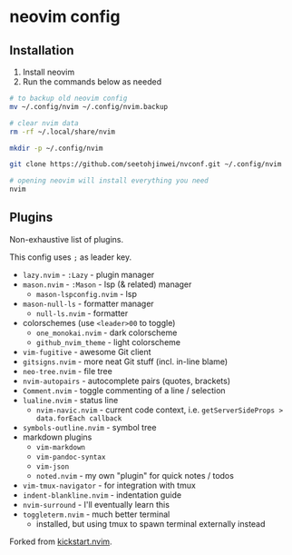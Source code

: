 # neovim config

## Installation

1. Install neovim
2. Run the commands below as needed

```sh
# to backup old neovim config
mv ~/.config/nvim ~/.config/nvim.backup

# clear nvim data
rm -rf ~/.local/share/nvim

mkdir -p ~/.config/nvim

git clone https://github.com/seetohjinwei/nvconf.git ~/.config/nvim

# opening neovim will install everything you need
nvim
```

## Plugins

Non-exhaustive list of plugins.

This config uses `;` as leader key.

- `lazy.nvim` - `:Lazy` - plugin manager
- `mason.nvim` - `:Mason` - lsp (& related) manager
    - `mason-lspconfig.nvim` - lsp
- `mason-null-ls` - formatter manager
    - `null-ls.nvim` - formatter
- colorschemes (use `<leader>00` to toggle)
    - `one_monokai.nvim` - dark colorscheme
    - `github_nvim_theme` - light colorscheme
- `vim-fugitive` - awesome Git client
- `gitsigns.nvim` - more neat Git stuff (incl. in-line blame)
- `neo-tree.nvim` - file tree
- `nvim-autopairs` - autocomplete pairs (quotes, brackets)
- `Comment.nvim` - toggle commenting of a line / selection
- `lualine.nvim` - status line
    - `nvim-navic.nvim` - current code context, i.e. `getServerSideProps > data.forEach callback`
- `symbols-outline.nvim` - symbol tree
- markdown plugins
    - `vim-markdown`
    - `vim-pandoc-syntax`
    - `vim-json`
    - `noted.nvim` - my own "plugin" for quick notes / todos
- `vim-tmux-navigator` - for integration with tmux
- `indent-blankline.nvim` - indentation guide
- `nvim-surround` - I'll eventually learn this
- `toggleterm.nvim` - much better terminal
    - installed, but using tmux to spawn terminal externally instead

Forked from [kickstart.nvim](https://github.com/nvim-lua/kickstart.nvim).
